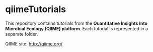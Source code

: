 # qiimeTutorials

This repository contains tutorials from the **Quantitative Insights Into
Microbial Ecology (QIIME) platform**. Each tutorial is represented in a
separate folder.

QIIME site: http://qiime.org/